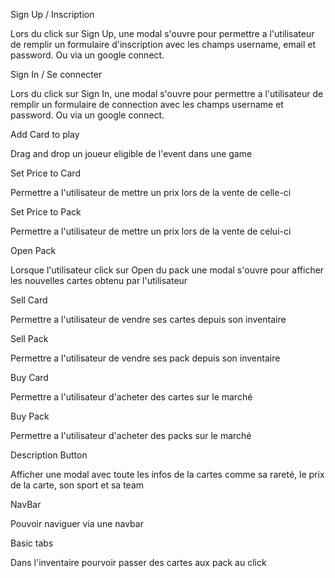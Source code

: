 Sign Up / Inscription

Lors du click sur Sign Up, une modal s'ouvre pour permettre a l'utilisateur de remplir un formulaire d'inscription avec les champs username, email et password.
Ou via un google connect.



Sign In / Se connecter

Lors du click sur Sign In, une modal s'ouvre pour permettre a l'utilisateur de remplir un formulaire de connection avec les champs username et password.
Ou via un google connect.



Add Card to play

Drag and drop un joueur eligible de l'event dans une game



Set Price to Card

Permettre a l'utilisateur de mettre un prix lors de la vente de celle-ci

Set Price to Pack

Permettre a l'utilisateur de mettre un prix lors de la vente de celui-ci



Open Pack

Lorsque l'utilisateur click sur Open du pack une modal s'ouvre pour afficher les nouvelles cartes obtenu par l'utilisateur



Sell Card

Permettre a l'utilisateur de vendre ses cartes depuis son inventaire

Sell Pack

Permettre a l'utilisateur de vendre ses pack depuis son inventaire

Buy Card

Permettre a l'utilisateur d'acheter des cartes sur le marché

Buy Pack

Permettre a l'utilisateur d'acheter des packs sur le marché



Description Button

Afficher une modal avec toute les infos de la cartes comme sa rareté, le prix de la carte, son sport et sa team


NavBar

Pouvoir naviguer via une navbar


Basic tabs

Dans l'inventaire pourvoir passer des cartes aux pack au click 
